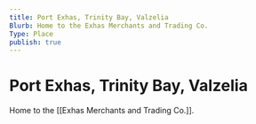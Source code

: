 ```yaml
---
title: Port Exhas, Trinity Bay, Valzelia
Blurb: Home to the Exhas Merchants and Trading Co.
Type: Place
publish: true
---
```


# Port Exhas, Trinity Bay, Valzelia

Home to the [[Exhas Merchants and Trading Co.]].
